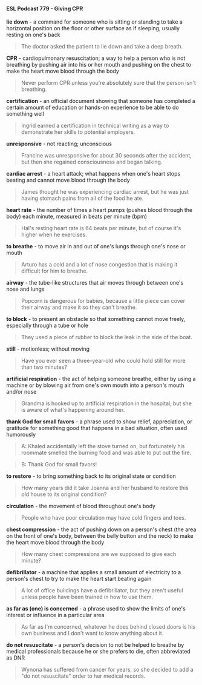#### ESL Podcast 779 - Giving CPR

**lie down** - a command for someone who is sitting or standing to take a
horizontal position on the floor or other surface as if sleeping, usually resting on
one's back

> The doctor asked the patient to lie down and take a deep breath.

**CPR** - cardiopulmonary resuscitation; a way to help a person who is not
breathing by pushing air into his or her mouth and pushing on the chest to make
the heart move blood through the body

> Never perform CPR unless you're absolutely sure that the person isn't
breathing.

**certification** - an official document showing that someone has completed a
certain amount of education or hands-on experience to be able to do something
well

> Ingrid earned a certification in technical writing as a way to demonstrate her
skills to potential employers.

**unresponsive** - not reacting; unconscious

> Francine was unresponsive for about 30 seconds after the accident, but then
she regained consciousness and began talking.

**cardiac arrest** - a heart attack; what happens when one's heart stops beating
and cannot move blood through the body

> James thought he was experiencing cardiac arrest, but he was just having
stomach pains from all of the food he ate.

**heart rate** - the number of times a heart pumps (pushes blood through the body)
each minute, measured in beats per minute (bpm)

> Hal's resting heart rate is 64 beats per minute, but of course it's higher when he
exercises.

**to breathe** - to move air in and out of one's lungs through one's nose or mouth

> Arturo has a cold and a lot of nose congestion that is making it difficult for him
to breathe.

**airway** - the tube-like structures that air moves through between one's nose and
lungs

> Popcorn is dangerous for babies, because a little piece can cover their airway
and make it so they can't breathe.

**to block** - to present an obstacle so that something cannot move freely,
especially through a tube or hole

> They used a piece of rubber to block the leak in the side of the boat.

**still** - motionless; without moving

> Have you ever seen a three-year-old who could hold still for more than two
minutes?

**artificial respiration** - the act of helping someone breathe, either by using a
machine or by blowing air from one's own mouth into a person's mouth and/or
nose

> Grandma is hooked up to artificial respiration in the hospital, but she is aware of
what's happening around her.

**thank God for small favors** - a phrase used to show relief, appreciation, or
gratitude for something good that happens in a bad situation, often used
humorously

> A: Khaled accidentally left the stove turned on, but fortunately his roommate
smelled the burning food and was able to put out the fire.

> B: Thank God for small favors!

**to restore** - to bring something back to its original state or condition

> How many years did it take Joanna and her husband to restore this old house
to its original condition?

**circulation** - the movement of blood throughout one's body

> People who have poor circulation may have cold fingers and toes.

**chest compression** - the act of pushing down on a person's chest (the area on
the front of one's body, between the belly button and the neck) to make the heart
move blood through the body

> How many chest compressions are we supposed to give each minute?

**defibrillator** - a machine that applies a small amount of electricity to a person's
chest to try to make the heart start beating again

> A lot of office buildings have a defibrillator, but they aren't useful unless people
have been trained in how to use them.

**as far as (one) is concerned** - a phrase used to show the limits of one's interest
or influence in a particular area

> As far as I'm concerned, whatever he does behind closed doors is his own
business and I don't want to know anything about it.

**do not resuscitate** - a person's decision to not be helped to breathe by medical
professionals because he or she prefers to die, often abbreviated as DNR

> Wynona has suffered from cancer for years, so she decided to add a "do not
resuscitate" order to her medical records.


